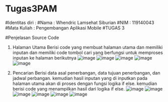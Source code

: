 # Tugas3PAM
#Identitas diri :
#Nama : Whendric Lamsehat Siburian
#NIM : 119140043
#Mata Kuliah : Pengembangan Aplikasi Mobile
#TUGAS 3

#Penjelasan Source Code
1. Halaman Utama
  Berisi code yang membuat halaman utama dan memiliki inputan dan memiliki code tombol cari yang berfungsi untuk memproses inputan ke halaman berikutnya 
![image](https://user-images.githubusercontent.com/101852042/159123721-a3f67fdb-c28c-47f2-acfc-1f16ab03c07c.png)
![image](https://user-images.githubusercontent.com/101852042/159123725-d6dda9c5-6276-4c0b-a6c3-d8a7e6ba89dd.png)
![image](https://user-images.githubusercontent.com/101852042/159123729-2ed7f96d-3f4b-44d8-9a12-214088dc0ce1.png)
![image](https://user-images.githubusercontent.com/101852042/159123734-93f2ebfc-c644-4ae8-b1d3-9115dd384994.png)
![image](https://user-images.githubusercontent.com/101852042/159123739-46f28c0b-c848-4b7d-8870-1728c4aa8230.png)

2. Pencarian
  Berisi data asal penerbangan, data tujuan penerbangan, dan jadwal perbangan. kemudian hasil inputan yang di inputkan pada halaman utama akan di proses dengan fungsi logika if else. kemudian berisi code yang menampilkan hasil dari logika if else.
![image](https://user-images.githubusercontent.com/101852042/159123899-d2a507b9-ece3-4c6b-ae02-1589ad0ee4df.png)
![image](https://user-images.githubusercontent.com/101852042/159123903-5f2487cf-5856-4591-ba60-566db44fba82.png)
![image](https://user-images.githubusercontent.com/101852042/159123907-f0c12680-dd21-4d33-89e6-9e2491658c05.png)
![image](https://user-images.githubusercontent.com/101852042/159123910-a773e816-5f1a-4a58-acd4-f3d7e20c9d4a.png)
![image](https://user-images.githubusercontent.com/101852042/159123917-2456a5f8-6f82-42a5-9573-117c9c22b1b5.png)
![image](https://user-images.githubusercontent.com/101852042/159123922-b6f64431-a7de-4428-97ca-ae6a3dd2803b.png)
